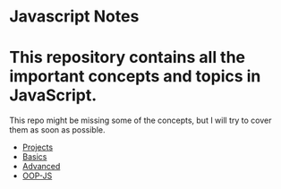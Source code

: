 # Javascript Notes
# This repository contains all the important concepts and topics in JavaScript.

This repo might be missing some of the concepts, but I will try to cover them as soon as possible.


* [Projects](projects)
* [Basics](basics)
* [Advanced](advanced)
* [OOP-JS](oops-js)

